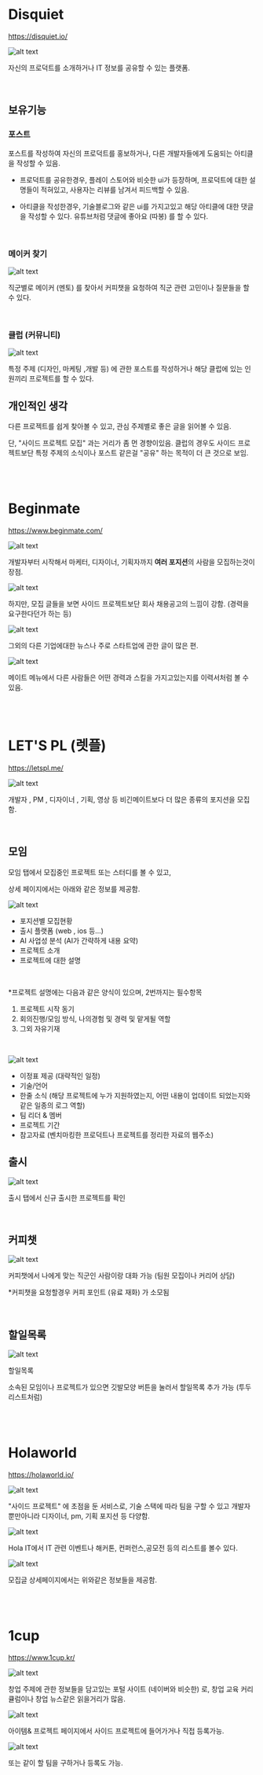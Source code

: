 # Disquiet

https://disquiet.io/

![alt text](/md/images/disquiet/disquiet.png)

자신의 프로덕트를 소개하거나 IT 정보를 공유할 수 있는 플랫폼.

<br/>

## 보유기능

### 포스트

포스트를 작성하여 자신의 프로덕트를 홍보하거나, 다른 개발자들에게 도움되는 아티클을 작성할 수 있음.

- 프로덕트를 공유한경우, 플레이 스토어와 비슷한 ui가 등장하며, 프로덕트에 대한 설명들이 적혀있고, 사용자는 리뷰를 남겨서 피드백할 수 있음.

- 아티클을 작성한경우, 기술블로그와 같은 ui를 가지고있고 해당 아티클에 대한 댓글을 작성할 수 있다. 유튜브처럼 댓글에 좋아요 (따봉) 를 할 수 있다.

<br/>

### 메이커 찾기

![alt text](/md/images/disquiet/image2.png)

직군별로 메이커 (멘토) 를 찾아서 커피챗을 요청하여 직군 관련 고민이나 질문들을 할 수 있다.

<br/>

### 클럽 (커뮤니티)

![alt text](/md/images/disquiet/image.png)

특정 주제 (디자인, 마케팅 ,개발 등) 에 관한 포스트를 작성하거나 해당 클럽에 있는 인원끼리 프로젝트를 할 수 있다.

## 개인적인 생각

다른 프로젝트를 쉽게 찾아볼 수 있고, 관심 주제별로 좋은 글을 읽어볼 수 있음.

단, "사이드 프로젝트 모집" 과는 거리가 좀 먼 경향이있음. 클럽의 경우도 사이드 프로젝트보단 특정 주제의 소식이나 포스트 같은걸 "공유" 하는 목적이 더 큰 것으로 보임.

<br/><br/>

# Beginmate

https://www.beginmate.com/

![alt text](/md/images/beginmate/beginmate.png)

개발자부터 시작해서 마케터, 디자이너, 기획자까지 **여러 포지션**의 사람을 모집하는것이 장점.

![alt text](/md/images/beginmate/image.png)

하지만, 모집 글들을 보면 사이드 프로젝트보단 회사 채용공고의 느낌이 강함. (경력을 요구한다던가 하는 등)

![alt text](/md/images/beginmate/image2.png)

그외의 다른 기업에대한 뉴스나 주로 스타트업에 관한 글이 많은 편.

![alt text](/md/images/beginmate/image3.png)

메이트 메뉴에서 다른 사람들은 어떤 경력과 스킬을 가지고있는지를 이력서처럼 볼 수 있음.

<br/><br/>

# LET'S PL (렛플)

https://letspl.me/

![alt text](/md/images/letspl/letspl.png)

개발자 , PM , 디자이너 , 기획, 영상 등 비긴메이트보다 더 많은 종류의 포지션을 모집함.

<br/>

## 모임

모임 탭에서 모집중인 프로젝트 또는 스터디를 볼 수 있고,

상세 페이지에서는 아래와 같은 정보를 제공함.

![alt text](/md/images/letspl/image-1.png)

- 포지션별 모집현황
- 출시 플랫폼 (web , ios 등...)
- AI 사업성 분석 (AI가 간략하게 내용 요약)
- 프로젝트 소개
- 프로젝트에 대한 설명

<br/>

\*프로젝트 설명에는 다음과 같은 양식이 있으며, 2번까지는 필수항목

1. 프로젝트 시작 동기
2. 회의진행/모임 방식, 나의경험 및 경력 및 맡게될 역할
3. 그외 자유기재

<br/>

![alt text](/md/images/letspl/image.png)

- 이정표 제공 (대략적인 일정)
- 기술/언어
- 한줄 소식 (해당 프로젝트에 누가 지원하였는지, 어떤 내용이 업데이트 되었는지와 같은 일종의 로그 역할)
- 팀 리더 & 멤버
- 프로젝트 기간
- 참고자료 (벤치마킹한 프로덕트나 프로젝트를 정리한 자료의 웹주소)

## 출시

![alt text](/md/images/letspl/image4.png)

출시 탭에서 신규 출시한 프로젝트를 확인

<br/>

## 커피챗

![alt text](/md/images/letspl/image5.png)

커피챗에서 나에게 맞는 직군인 사람이랑 대화 가능 (팀원 모집이나 커리어 상담)

\*커피챗을 요청할경우 커피 포인트 (유료 재화) 가 소모됨

<br/>

## 할일목록

![alt text](/md/images/letspl/image3.png)

할일목록

소속된 모임이나 프로젝트가 있으면
깃발모양 버튼을 눌러서 할일목록 추가 가능 (투두리스트처럼)

<br/><br/>

# Holaworld

https://holaworld.io/

![alt text](/md/images/holaworld/image.png)

"사이드 프로젝트" 에 초점을 둔 서비스로,
기술 스택에 따라 팀을 구할 수 있고
개발자 뿐만아니라 디자이너, pm, 기획 포지션 등 다양함.

![alt text](/md/images/holaworld/image2.png)

Hola IT에서 IT 관련 이벤트나 해커톤, 컨퍼런스,공모전 등의 리스트를 볼수 있다.

![alt text](/md/images/holaworld/image3.png)

모집글 상세페이지에서는 위와같은 정보들을 제공함.

<br/> <br/>

# 1cup

https://www.1cup.kr/

![alt text](/md/images/1cup/image.png)

창업 주제에 관한 정보들을 담고있는 포털 사이트 (네이버와 비슷한) 로, 창업 교육 커리큘럼이나 창업 뉴스같은 읽을거리가 많음.

![alt text](/md/images/1cup/image2.png)

아이템& 프로젝트 페이지에서
사이드 프로젝트에 들어가거나 직접 등록가능.

![alt text](/md/images/1cup/image3.png)

또는 같이 할 팀을 구하거나 등록도 가능.
